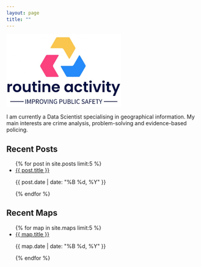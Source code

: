 ```yaml
---
layout: page
title: ""
---
```


<img src="/assets/ra_logoidea.jpg" alt="Logo" style="width: 300px; height: auto;">

I am currently a Data Scientist specialising in geographical information. My main interests are crime analysis, problem-solving and evidence-based policing.

<h2>Recent Posts</h2>
<ul>
{% for post in site.posts limit:5 %}
  <li>
    <a href="{{ post.url }}">{{ post.title }}</a>
    <p>{{ post.date | date: "%B %d, %Y" }}</p>
  </li>
{% endfor %}
</ul>

<h2>Recent Maps</h2>
<ul>
{% for map in site.maps limit:5 %}
  <li>
    <a href="{{ map.url }}">{{ map.title }}</a>
    <p>{{ map.date | date: "%B %d, %Y" }}</p>
  </li>
{% endfor %}
</ul>
